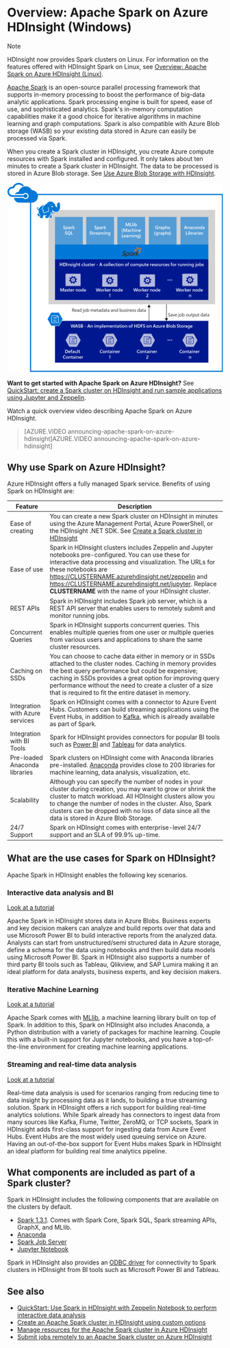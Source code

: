 <properties 
    pageTitle="An overview of Apache Spark in HDInsight | Microsoft Azure" 
    description="An introduction to Apache Spark in HDInsight and scenarios in which to use Spark on HDInsight in your applications." 
    services="hdinsight" 
    documentationCenter="" 
    authors="nitinme" 
    manager="paulettm" 
    editor="cgronlun"
    tags="azure-portal"/>

<tags 
    ms.service="hdinsight" 
    ms.workload="big-data" 
    ms.tgt_pltfrm="na" 
    ms.devlang="na" 
    ms.topic="article" 
    ms.date="12/22/2015" 
    ms.author="nitinme"/>

# Overview: Apache Spark on Azure HDInsight (Windows)
> [!NOTE]
> HDInsight now provides Spark clusters on Linux. For information on the features offered with HDInsight Spark on Linux, see [Overview: Apache Spark on Azure HDInsight (Linux)](hdinsight-apache-spark-overview.md).
> 
> 
<a href="http://spark.apache.org/" target="_blank">Apache Spark</a> is an open-source parallel processing framework that supports in-memory processing to boost the performance of big-data analytic applications. Spark processing engine is built for speed, ease of use, and sophisticated analytics. Spark's in-memory computation capabilities make it a good choice for iterative algorithms in machine learning and graph computations. Spark is also compatible with Azure Blob storage (WASB) so your existing data stored in Azure can easily be processed via Spark.

When you create a Spark cluster in HDInsight, you create Azure compute resources with Spark installed and configured. It only takes about ten minutes to create a Spark cluster in HDInsight. The data to be processed is stored in Azure Blob storage. See [Use Azure Blob Storage with HDInsight](../hdinsight-use-blob-storage/.md).

![Apache Spark on Azure HDInsight](./media/hdinsight-apache-spark-overview-v1/hdispark.architecture.png  "Apache Spark on Azure HDInsight")

**Want to get started with Apache Spark on Azure HDInsight?** See [QuickStart: create a Spark cluster on HDInsight and run sample applications using Jupyter and Zeppelin](hdinsight-apache-spark-zeppelin-notebook-jupyter-spark-sql-v1.md).

Watch a quick overview video describing Apache Spark on Azure HDInsight.

> [AZURE.VIDEO announcing-apache-spark-on-azure-hdinsight]AZURE.VIDEO announcing-apache-spark-on-azure-hdinsight]
> 
> 
## Why use Spark on Azure HDInsight?
Azure HDInsight offers a fully managed Spark service. Benefits of using Spark on HDInsight are:

| Feature | Description |
| --- | --- |
| Ease of creating |You can create a new Spark cluster on HDInsight in minutes using the Azure Management Portal, Azure PowerShell, or the HDInsight .NET SDK. See [Create a Spark cluster in HDInsight](hdinsight-apache-spark-provision-clusters.md) |
| Ease of use |Spark in HDInsight clusters includes Zeppelin and Jupyter notebooks pre-configured. You can use these for interactive data processing and visualization. The URLs for these notebooks are https://CLUSTERNAME.azurehdinsight.net/zeppelin and https://CLUSTERNAME.azurehdinsight.net/jupyter. Replace **CLUSTERNAME** with the name of your HDInsight cluster. |
| REST APIs |Spark in HDInsight includes Spark job server, which is a REST API server that enables users to remotely submit and monitor running jobs. |
| Concurrent Queries |Spark in HDInsight supports concurrent queries. This enables multiple queries from one user or multiple queries from various users and applications to share the same cluster resources. |
| Caching on SSDs |You can choose to cache data either in memory or in SSDs attached to the cluster nodes. Caching in memory provides the best query performance but could be expensive; caching in SSDs provides a great option for improving query performance without the need to create a cluster of a size that is required to fit the entire dataset in memory. |
| Integration with Azure services |Spark on HDInsight comes with a connector to Azure Event Hubs. Customers can build streaming applications using the Event Hubs, in addition to [Kafka](http://kafka.apache.org/), which is already available as part of Spark. |
| Integration with BI Tools |Spark for HDInsight provides connectors for popular BI tools such as [Power BI](http://www.powerbi.com/) and [Tableau](http://www.tableau.com/products/desktop) for data analytics. |
| Pre-loaded Anaconda libraries |Spark clusters on HDInsight come with Anaconda libraries pre-installed. [Anaconda](http://docs.continuum.io/anaconda/) provides close to 200 libraries for machine learning, data analysis, visualization, etc. |
| Scalability |Although you can specify the number of nodes in your cluster during creation, you may want to grow or shrink the cluster to match workload. All HDInsight clusters allow you to change the number of nodes in the cluster. Also, Spark clusters can be dropped with no loss of data since all the data is stored in Azure Blob Storage. |
| 24/7 Support |Spark on HDInsight comes with  enterprise-level 24/7 support and an SLA of 99.9% up-time. |

## What are the use cases for Spark on HDInsight?
Apache Spark in HDInsight enables the following key scenarios.

### Interactive data analysis and BI
[Look at a tutorial](hdinsight-apache-spark-use-bi-tools-v1.md)

Apache Spark in HDInsight stores data in Azure Blobs. Business experts and key decision makers can analyze and build reports over that data and use Microsoft Power BI to build interactive reports from the analyzed data. Analysts can start from unstructured/semi structured data in Azure storage, define a schema for the data using notebooks and then build data models using Microsoft Power BI. Spark in HDInsight also supports a number of third party BI tools such as Tableau, Qlikview, and SAP Lumira making it an ideal platform for data analysts, business experts, and key decision makers.

### Iterative Machine Learning
[Look at a tutorial](hdinsight-apache-spark-ipython-notebook-machine-learning-v1.md)

Apache Spark comes with [MLlib](http://spark.apache.org/mllib/), a machine learning library built on top of Spark. In addition to this, Spark on HDInsight also includes Anaconda, a Python distribution with a variety of packages for machine learning. Couple this with a built-in support for Jupyter notebooks, and you have a top-of-the-line environment for creating machine learning applications.  

### Streaming and real-time data analysis
[Look at a tutorial](hdinsight-apache-spark-csharp-apache-zeppelin-eventhub-streaming.md)

Real-time data analysis is used for scenarios ranging from reducing time to data insight by processing data as it lands, to building a true streaming solution. Spark in HDInsight offers a rich support for building real-time analytics solutions. While Spark already has connectors to ingest data from many sources like Kafka, Flume, Twitter, ZeroMQ, or TCP sockets, Spark in HDInsight adds first-class support for ingesting data from Azure Event Hubs. Event Hubs are the most widely used queuing service on Azure. Having an out-of-the-box support for Event Hubs makes Spark in HDInsight an ideal platform for building real time analytics pipeline.

## <a name="next-steps"></a>What components are included as part of a Spark cluster?
Spark in HDInsight includes the following components that are available on the clusters by default.

* [Spark 1.3.1](https://spark.apache.org/docs/1.3.1/). Comes with Spark Core, Spark SQL, Spark streaming APIs, GraphX, and MLlib.
* [Anaconda](http://docs.continuum.io/anaconda/)
* [Spark Job Server](https://github.com/spark-jobserver/spark-jobserver)
* [Jupyter Notebook](https://jupyter.org)

Spark in HDInsight also provides an [ODBC driver](http://go.microsoft.com/fwlink/?LinkId=616229) for connectivity to Spark clusters in HDInsight from BI tools such as Microsoft Power BI and Tableau.

## <a name="see-also"></a>See also
* [QuickStart: Use Spark in HDInsight with Zeppelin Notebook to perform interactive data analysis](hdinsight-apache-spark-zeppelin-notebook-jupyter-spark-sql.md)
* [Create an Apache Spark cluster in HDInsight using custom options](hdinsight-apache-spark-provision-clusters.md)
* [Manage resources for the Apache Spark cluster in Azure HDInsight](hdinsight-apache-spark-resource-manager-v1.md)
* [Submit jobs remotely to an Apache Spark cluster on Azure HDInsight](hdinsight-apache-spark-job-server.md)

[hdinsight-storage]: ../hdinsight-use-blob-storage/
